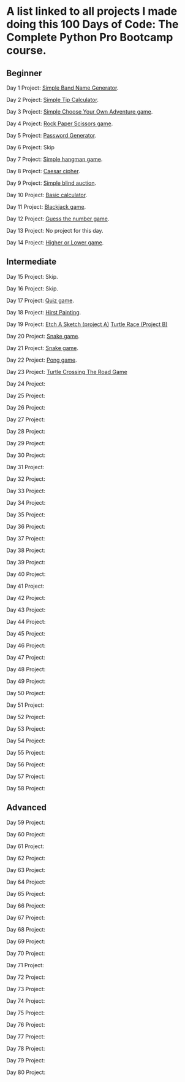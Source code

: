# A list linked to all projects I made doing this 100 Days of Code: The Complete Python Pro Bootcamp course.

## **Beginner**

Day 1 Project: [Simple Band Name Generator](https://github.com/Bosaif39/Band-Name-Generator-Day-1-Project). 

Day 2 Project: [Simple Tip Calculator](https://github.com/Bosaif39/Tip-Calculator-Day-2-Project).

Day 3 Project: [Simple Choose Your Own Adventure game](https://github.com/Bosaif39/Treasure-Island-Day-3-Project).

Day 4 Project: [Rock Paper Scissors game](https://github.com/Bosaif39/Rock-Paper-Scissors-Day-4-Project).

Day 5 Project: [Password Generator](https://github.com/Bosaif39/Password-Generator-Day-5-Project).

Day 6 Project: Skip

Day 7 Project: [Simple hangman game](https://github.com/Bosaif39/Hangman-Day-7-Project).

Day 8 Project: [Caesar cipher](https://github.com/Bosaif39/Caesar-Cipher-Day-8-Project).

Day 9 Project: [Simple blind auction](https://github.com/Bosaif39/Blind-Auction-Day-9-Project).

Day 10 Project: [Basic calculator](https://github.com/Bosaif39/Basic-Calculator-Day-10-Project).

Day 11 Project: [Blackjack game](https://github.com/Bosaif39/Blackjack-Day-11-Project).

Day 12 Project: [Guess the number game](https://github.com/Bosaif39/Guess-The-Number-Game-Day-12-Project).

Day 13 Project: No project for this day.

Day 14 Project: [Higher or Lower game](https://github.com/Bosaif39/Higher-or-Lower-Game-Day-14-Project).

## **Intermediate** 

Day 15 Project: Skip.

Day 16 Project: Skip.

Day 17 Project: [Quiz game](https://github.com/Bosaif39/Quiz-Game-Day-17-Project).

Day 18 Project: [Hirst Painting](https://github.com/Bosaif39/Hirst-Painting-Day-18-Project).

Day 19 Project: [Etch A Sketch (project A)](https://github.com/Bosaif39/Etch-A-Sketch-Day-19-Project-A)  [Turtle Race (Project B)](https://github.com/Bosaif39/Turtle-Race-Day-19-Project-B)

Day 20 Project: [Snake game](https://github.com/Bosaif39/Snake-Game-Day-20-21-Project).

Day 21 Project: [Snake game](https://github.com/Bosaif39/Snake-Game-Day-20-21-Project).

Day 22 Project: [Pong game](https://github.com/Bosaif39/Pong-Day-22-Project).

Day 23 Project: [Turtle Crossing The Road Game](https://github.com/Bosaif39/Turtle-Crossing-The-Road-Day-23-Project)

Day 24 Project:

Day 25 Project:

Day 26 Project:

Day 27 Project:

Day 28 Project:

Day 29 Project:

Day 30 Project:

Day 31 Project:

Day 32 Project:

Day 33 Project:

Day 34 Project:

Day 35 Project:

Day 36 Project:

Day 37 Project:

Day 38 Project:

Day 39 Project:

Day 40 Project:

Day 41 Project:

Day 42 Project:

Day 43 Project:

Day 44 Project:

Day 45 Project:

Day 46 Project:

Day 47 Project:

Day 48 Project:

Day 49 Project:

Day 50 Project:

Day 51 Project:

Day 52 Project:

Day 53 Project:

Day 54 Project:

Day 55 Project:

Day 56 Project:

Day 57 Project:

Day 58 Project:

## **Advanced** 

Day 59 Project:

Day 60 Project:

Day 61 Project:

Day 62 Project:

Day 63 Project:

Day 64 Project:

Day 65 Project:

Day 66 Project:

Day 67 Project:

Day 68 Project:

Day 69 Project:

Day 70 Project:

Day 71 Project:

Day 72 Project:

Day 73 Project:

Day 74 Project:

Day 75 Project:

Day 76 Project:

Day 77 Project:

Day 78 Project:

Day 79 Project:

Day 80 Project:

